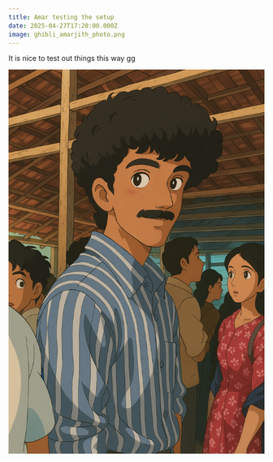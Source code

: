 ```yaml
---
title: Amar testing the setup
date: 2025-04-27T17:20:00.000Z
image: ghibli_amarjith_photo.png
---
```

It is nice to test out things this way gg

![amar](ghibli_amarjith_photo.png "amar")
